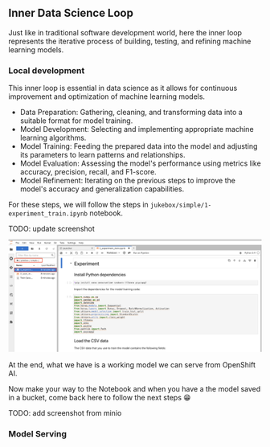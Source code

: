 ## Inner Data Science Loop

Just like in traditional software development world, here the inner loop represents the iterative process of building, testing, and refining machine learning models.

### Local development

This inner loop is essential in data science as it allows for continuous improvement and optimization of machine learning models.

- Data Preparation: Gathering, cleaning, and transforming data into a suitable format for model training.
- Model Development: Selecting and implementing appropriate machine learning algorithms.
- Model Training: Feeding the prepared data into the model and adjusting its parameters to learn patterns and relationships.
- Model Evaluation: Assessing the model's performance using metrics like accuracy, precision, recall, and F1-score.
- Model Refinement: Iterating on the previous steps to improve the model's accuracy and generalization capabilities.

For these steps, we will follow the steps in `jukebox/simple/1-experiment_train.ipynb` notebook. 

TODO: update screenshot

![jupyter_notebook.png](./images/jupyter_notebook.png)

At the end, what we have is a working model we can serve from OpenShift AI. 

Now make your way to the Notebook and when you have a the model saved in a bucket, come back here to follow the next steps 😁

TODO: add screenshot from minio

### Model Serving

